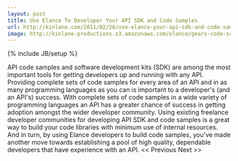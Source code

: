 ```yaml
---
layout: post
title: Use Elance To Developer Your API SDK and Code Samples
url: http://kinlane.com/2011/02/28/use-elance-your-api-sdk-and-code-samples/
image: http://kinlane-productions.s3.amazonaws.com/elance/gears-code-samples.jpg
---
```

{% include JB/setup %}
<p>
     API code samples and software development kits (SDK) are among the most important tools for getting developers up and running with any API. Providing complete sets of code samples for every area of an API and in as many programming languages as you can is important to a developer's (and an API's) success. With complete sets of code samples in a wide variety of programming languages an API has a greater chance of success in getting adoption amongst the wider developer community. Using existing freelance developer communities for developing API SDK and code samples is a great way to build your code libraries with minimum use of internal resources. And in turn, by using Elance developers to build code samples, you've made another move towards establishing a pool of high quality, dependable developers that have experience with an API. &lt;&lt; Previous Next &gt;&gt;
</p>